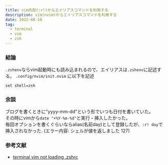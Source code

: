 ```yaml
---
title: vim内部(:r!)からエイリアスコマンドを利用する
description: vim(nvim)からエイリアスコマンドを利用する
date: 2022-08-18
tag:
  - terminal
  - vim
  - zsh
---
```


### 結論
`.zshenv`ならvim起動時にも読み込まれるので、エイリアスは`.zshenv`に記述する。
`.config/nvim/init.nvim` に以下を記述
```vim
set shell=zsh
```

### 余談
ブログを書くときに"yyyy-mm-dd"という形でいつも日付を書いていた。  
その時にvimから`date "+%Y-%m-%d"`と実行・挿入したかった。  
毎回オプションを書くぐらいならalias(名前day)として登録したが、`:r! day`で挿入されなかった.  (エラー内容: シェルが値を返しました 127)  


### 参考文献
- [terminal vim not loading .zshrc](https://stackoverflow.com/questions/11415428/terminal-vim-not-loading-zshrc)
